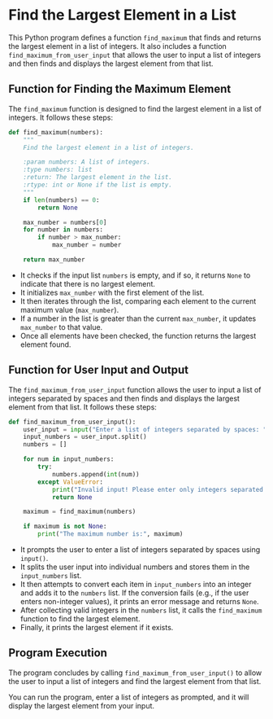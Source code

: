 # Find the Largest Element in a List

This Python program defines a function `find_maximum` that finds and returns the largest element in a list of integers. It also includes a function `find_maximum_from_user_input` that allows the user to input a list of integers and then finds and displays the largest element from that list.

## Function for Finding the Maximum Element

The `find_maximum` function is designed to find the largest element in a list of integers. It follows these steps:

```python
def find_maximum(numbers):
    """
    Find the largest element in a list of integers.

    :param numbers: A list of integers.
    :type numbers: list
    :return: The largest element in the list.
    :rtype: int or None if the list is empty.
    """
    if len(numbers) == 0:
        return None

    max_number = numbers[0]
    for number in numbers:
        if number > max_number:
            max_number = number

    return max_number
```

- It checks if the input list `numbers` is empty, and if so, it returns `None` to indicate that there is no largest element.
- It initializes `max_number` with the first element of the list.
- It then iterates through the list, comparing each element to the current maximum value (`max_number`).
- If a number in the list is greater than the current `max_number`, it updates `max_number` to that value.
- Once all elements have been checked, the function returns the largest element found.

## Function for User Input and Output

The `find_maximum_from_user_input` function allows the user to input a list of integers separated by spaces and then finds and displays the largest element from that list. It follows these steps:

```python
def find_maximum_from_user_input():
    user_input = input("Enter a list of integers separated by spaces: ")
    input_numbers = user_input.split()
    numbers = []

    for num in input_numbers:
        try:
            numbers.append(int(num))
        except ValueError:
            print("Invalid input! Please enter only integers separated by spaces.")
            return None

    maximum = find_maximum(numbers)

    if maximum is not None:
        print("The maximum number is:", maximum)
```

- It prompts the user to enter a list of integers separated by spaces using `input()`.
- It splits the user input into individual numbers and stores them in the `input_numbers` list.
- It then attempts to convert each item in `input_numbers` into an integer and adds it to the `numbers` list. If the conversion fails (e.g., if the user enters non-integer values), it prints an error message and returns `None`.
- After collecting valid integers in the `numbers` list, it calls the `find_maximum` function to find the largest element.
- Finally, it prints the largest element if it exists.

## Program Execution

The program concludes by calling `find_maximum_from_user_input()` to allow the user to input a list of integers and find the largest element from that list.

You can run the program, enter a list of integers as prompted, and it will display the largest element from your input.

